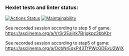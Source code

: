 ### Hexlet tests and linter status:
[![Actions Status](https://github.com/MaishevK/frontend-project-44/actions/workflows/hexlet-check.yml/badge.svg)](https://github.com/MaishevK/frontend-project-44/actions)
[![Maintainability](https://api.codeclimate.com/v1/badges/31326ddef88566f9cdf9/maintainability)](https://codeclimate.com/github/MaishevK/frontend-project-44/maintainability)

See recorded session according to step 5 of game:
https://asciinema.org/a/VrSr2Eaijrk7Brjgkpz3bbKbr

See recorded session according to stap5 of game:
https://asciinema.org/a/OcbNrEqxP43TfPWcGDExU2WjX
